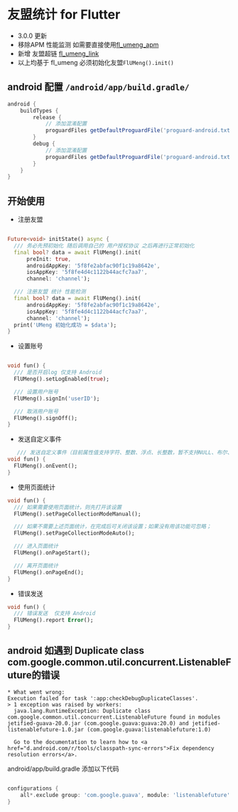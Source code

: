 # 友盟统计 for Flutter

- 3.0.0 更新
- 移除APM 性能监测 如需要直接使用[fl_umeng_apm](https://pub.dev/packages/fl_umeng_apm)
- 新增 友盟超链 [fl_umeng_link](https://pub.dev/packages/fl_umeng_link)
- 以上均基于 fl_umeng 必须初始化友盟`FlUMeng().init()`

## android 配置 `/android/app/build.gradle/`

```groovy
android {
    buildTypes {
        release {
            // 添加混淆配置
            proguardFiles getDefaultProguardFile('proguard-android.txt'), 'consumer-rules.pro'
        }
        debug {
            // 添加混淆配置
            proguardFiles getDefaultProguardFile('proguard-android.txt'), 'consumer-rules.pro'
        }
    }
}
```

## 开始使用

- 注册友盟

```dart

Future<void> initState() async {
  /// 务必先预初始化 随后调用自己的 用户授权协议 之后再进行正常初始化
  final bool? data = await FlUMeng().init(
      preInit: true,
      androidAppKey: '5f8fe2abfac90f1c19a8642e',
      iosAppKey: '5f8fe4d4c1122b44acfc7aa7',
      channel: 'channel');

  /// 注册友盟 统计 性能检测
  final bool? data = await FlUMeng().init(
      androidAppKey: '5f8fe2abfac90f1c19a8642e',
      iosAppKey: '5f8fe4d4c1122b44acfc7aa7',
      channel: 'channel');
  print('UMeng 初始化成功 = $data');
}

```

- 设置账号

```dart

void fun() {
  /// 是否开启log 仅支持 Android
  FlUMeng().setLogEnabled(true);

  /// 设置用户账号
  FlUMeng().signIn('userID');

  /// 取消用户账号
  FlUMeng().signOff();
}
```

- 发送自定义事件

```dart
   /// 发送自定义事件（目前属性值支持字符、整数、浮点、长整数，暂不支持NULL、布尔、MAP、数组）
void fun() {
  FlUMeng().onEvent();
}
```

- 使用页面统计

```dart
void fun() {
  /// 如果需要使用页面统计，则先打开该设置
  FlUMeng().setPageCollectionModeManual();

  /// 如果不需要上述页面统计，在完成后可关闭该设置；如果没有用该功能可忽略；
  FlUMeng().setPageCollectionModeAuto();

  /// 进入页面统计 
  FlUMeng().onPageStart();

  /// 离开页面统计
  FlUMeng().onPageEnd();
}
```

- 错误发送

```dart
void fun() {
  /// 错误发送  仅支持 Android
  FlUMeng().report Error();
}
```

## android 如遇到 Duplicate class com.google.common.util.concurrent.ListenableFuture的错误

```shell script
* What went wrong:
Execution failed for task ':app:checkDebugDuplicateClasses'.
> 1 exception was raised by workers:
  java.lang.RuntimeException: Duplicate class com.google.common.util.concurrent.ListenableFuture found in modules jetified-guava-20.0.jar (com.google.guava:guava:20.0) and jetified-listenablefuture-1.0.jar (com.google.guava:listenablefuture:1.0)

  Go to the documentation to learn how to <a href="d.android.com/r/tools/classpath-sync-errors">Fix dependency resolution errors</a>.
```

android/app/build.gradle 添加以下代码

```groovy

configurations {
    all*.exclude group: 'com.google.guava', module: 'listenablefuture'
}

```
